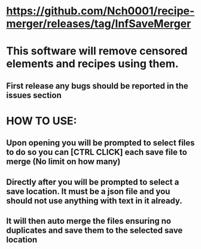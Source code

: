 # https://github.com/Nch0001/recipe-merger/releases/tag/InfSaveMerger

# This software will remove censored elements and recipes using them.
## First release any bugs should be reported in the issues section

# HOW TO USE:

## Upon opening you will be prompted to select files to do so you can [CTRL CLICK] each save file to merge (No limit on how many)
## Directly after you will be prompted to select a save location. It must be a json file and you should not use anything with text in it already.
## It will then auto merge the files ensuring no duplicates and save them to the selected save location
